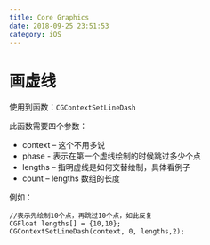 ```yaml
---
title: Core Graphics
date: 2018-09-25 23:51:53
category: iOS
---
```


# 画虚线

使用到函数：`CGContextSetLineDash`

此函数需要四个参数：

- context – 这个不用多说
- phase - 表示在第一个虚线绘制的时候跳过多少个点
- lengths – 指明虚线是如何交替绘制，具体看例子
- count – lengths 数组的长度

例如：

```
//表示先绘制10个点，再跳过10个点，如此反复
CGFloat lengths[] = {10,10};
CGContextSetLineDash(context, 0, lengths,2);
```

